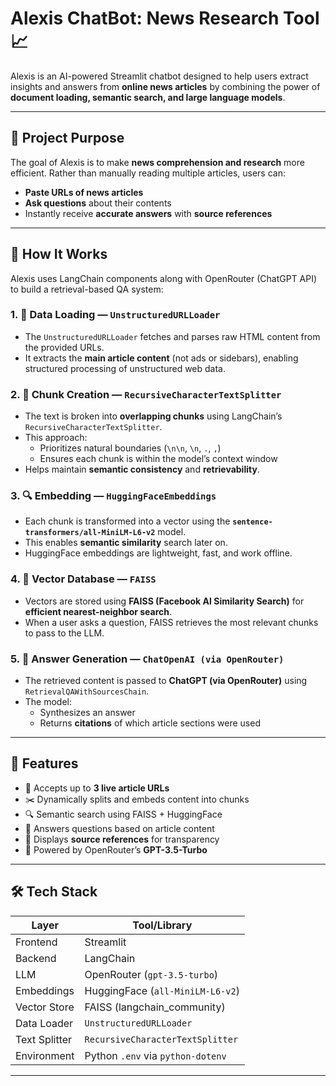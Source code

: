 # Alexis ChatBot: News Research Tool 📈

Alexis is an AI-powered Streamlit chatbot designed to help users extract insights and answers from **online news articles** by combining the power of **document loading, semantic search, and large language models**.

---

## 🚀 Project Purpose

The goal of Alexis is to make **news comprehension and research** more efficient. Rather than manually reading multiple articles, users can:

- **Paste URLs of news articles**
- **Ask questions** about their contents
- Instantly receive **accurate answers** with **source references**

---

## 🧠 How It Works

Alexis uses LangChain components along with OpenRouter (ChatGPT API) to build a retrieval-based QA system:

### 1. 🔗 Data Loading — `UnstructuredURLLoader`

- The `UnstructuredURLLoader` fetches and parses raw HTML content from the provided URLs.
- It extracts the **main article content** (not ads or sidebars), enabling structured processing of unstructured web data.

### 2. 🧩 Chunk Creation — `RecursiveCharacterTextSplitter`

- The text is broken into **overlapping chunks** using LangChain’s `RecursiveCharacterTextSplitter`.
- This approach:
  - Prioritizes natural boundaries (`\n\n`, `\n`, `.`, `,`)
  - Ensures each chunk is within the model’s context window
- Helps maintain **semantic consistency** and **retrievability**.

### 3. 🔍 Embedding — `HuggingFaceEmbeddings`

- Each chunk is transformed into a vector using the **`sentence-transformers/all-MiniLM-L6-v2`** model.
- This enables **semantic similarity** search later on.
- HuggingFace embeddings are lightweight, fast, and work offline.

### 4. 🧠 Vector Database — `FAISS`

- Vectors are stored using **FAISS (Facebook AI Similarity Search)** for **efficient nearest-neighbor search**.
- When a user asks a question, FAISS retrieves the most relevant chunks to pass to the LLM.

### 5. 💬 Answer Generation — `ChatOpenAI (via OpenRouter)`

- The retrieved content is passed to **ChatGPT (via OpenRouter)** using `RetrievalQAWithSourcesChain`.
- The model:
  - Synthesizes an answer
  - Returns **citations** of which article sections were used

---

## 🌟 Features

- 📰 Accepts up to **3 live article URLs**
- ✂️ Dynamically splits and embeds content into chunks
- 🔍 Semantic search using FAISS + HuggingFace
- 🤖 Answers questions based on article content
- 📌 Displays **source references** for transparency
- 🧠 Powered by OpenRouter’s **GPT-3.5-Turbo**

---

## 🛠 Tech Stack

| Layer        | Tool/Library                         |
|--------------|--------------------------------------|
| Frontend     | Streamlit                            |
| Backend      | LangChain                            |
| LLM          | OpenRouter (`gpt-3.5-turbo`)         |
| Embeddings   | HuggingFace (`all-MiniLM-L6-v2`)     |
| Vector Store | FAISS (langchain_community)          |
| Data Loader  | `UnstructuredURLLoader`              |
| Text Splitter| `RecursiveCharacterTextSplitter`     |
| Environment  | Python `.env` via `python-dotenv`    |

---

